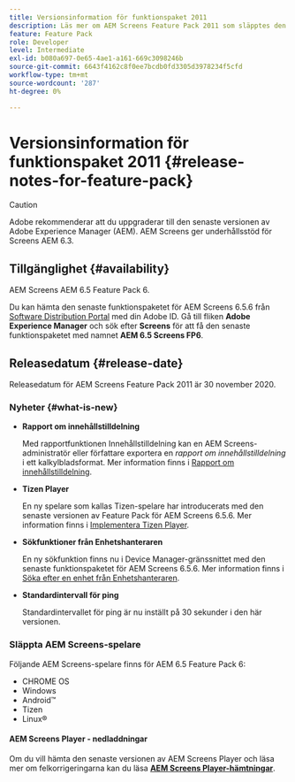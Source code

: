```yaml
---
title: Versionsinformation för funktionspaket 2011
description: Läs mer om AEM Screens Feature Pack 2011 som släpptes den 30 november 2020.
feature: Feature Pack
role: Developer
level: Intermediate
exl-id: b080a697-0e65-4ae1-a161-669c3098246b
source-git-commit: 6643f4162c8f0ee7bcdb0fd3305d3978234f5cfd
workflow-type: tm+mt
source-wordcount: '287'
ht-degree: 0%

---
```


# Versionsinformation för funktionspaket 2011 {#release-notes-for-feature-pack}

>[!CAUTION]
>Adobe rekommenderar att du uppgraderar till den senaste versionen av Adobe Experience Manager (AEM). AEM Screens ger underhållsstöd för Screens AEM 6.3.

## Tillgänglighet {#availability}

AEM Screens AEM 6.5 Feature Pack 6.

Du kan hämta den senaste funktionspaketet för AEM Screens 6.5.6 från [Software Distribution Portal](https://experience.adobe.com/#/downloads/content/software-distribution/en/aem.html) med din Adobe ID. Gå till fliken **Adobe Experience Manager** och sök efter **Screens** för att få den senaste funktionspaketet med namnet **AEM 6.5 Screens FP6**.

## Releasedatum {#release-date}

Releasedatum för AEM Screens Feature Pack 2011 är 30 november 2020.

### Nyheter {#what-is-new}

* **Rapport om innehållstilldelning**

  Med rapportfunktionen Innehållstilldelning kan en AEM Screens-administratör eller författare exportera en *rapport om innehållstilldelning* i ett kalkylbladsformat.
Mer information finns i [Rapport om innehållstilldelning](/help/user-guide/content-assignment-report.md).


* **Tizen Player**

  En ny spelare som kallas Tizen-spelare har introducerats med den senaste versionen av Feature Pack för AEM Screens 6.5.6.
Mer information finns i [Implementera Tizen Player](/help/user-guide/tizen-player.md).

* **Sökfunktioner från Enhetshanteraren**

  En ny sökfunktion finns nu i Device Manager-gränssnittet med den senaste funktionspaketet för AEM Screens 6.5.6.
Mer information finns i [Söka efter en enhet från Enhetshanteraren](/help/user-guide/device-registration.md#search-device).

* **Standardintervall för ping**

  Standardintervallet för ping är nu inställt på 30 sekunder i den här versionen.

### Släppta AEM Screens-spelare

Följande AEM Screens-spelare finns för AEM 6.5 Feature Pack 6:

* CHROME OS
* Windows
* Android™
* Tizen
* Linux®

#### AEM Screens Player - nedladdningar

Om du vill hämta den senaste versionen av AEM Screens Player och läsa mer om felkorrigeringarna kan du läsa **[AEM Screens Player-hämtningar](https://download.macromedia.com/screens/index.html)**.

